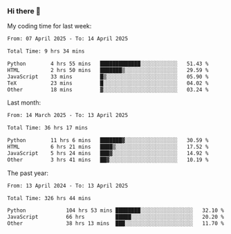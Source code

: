### Hi there 👋

My coding time for last week:

<!--START_SECTION:week-->

```txt
From: 07 April 2025 - To: 14 April 2025

Total Time: 9 hrs 34 mins

Python        4 hrs 55 mins   █████████████░░░░░░░░░░░░   51.43 %
HTML          2 hrs 50 mins   ███████▒░░░░░░░░░░░░░░░░░   29.59 %
JavaScript    33 mins         █▒░░░░░░░░░░░░░░░░░░░░░░░   05.90 %
TeX           23 mins         █░░░░░░░░░░░░░░░░░░░░░░░░   04.02 %
Other         18 mins         ▓░░░░░░░░░░░░░░░░░░░░░░░░   03.24 %
```

<!--END_SECTION:week-->

Last month:

<!--START_SECTION:month-->

```txt
From: 14 March 2025 - To: 13 April 2025

Total Time: 36 hrs 17 mins

Python        11 hrs 6 mins   ███████▓░░░░░░░░░░░░░░░░░   30.59 %
HTML          6 hrs 21 mins   ████▒░░░░░░░░░░░░░░░░░░░░   17.52 %
JavaScript    5 hrs 24 mins   ███▓░░░░░░░░░░░░░░░░░░░░░   14.92 %
Other         3 hrs 41 mins   ██▓░░░░░░░░░░░░░░░░░░░░░░   10.19 %
```

<!--END_SECTION:month-->

The past year:

<!--START_SECTION:year-->

```txt
From: 13 April 2024 - To: 13 April 2025

Total Time: 326 hrs 44 mins

Python             104 hrs 53 mins ████████░░░░░░░░░░░░░░░░░   32.10 %
JavaScript         66 hrs          █████░░░░░░░░░░░░░░░░░░░░   20.20 %
Other              38 hrs 13 mins  ███░░░░░░░░░░░░░░░░░░░░░░   11.70 %
```

<!--END_SECTION:year-->
